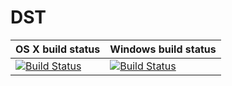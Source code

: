 # DST

| OS X build status                | Windows build status             |
|----------------------------------|----------------------------------|
| [![Build Status][osx]][travrepo] | [![Build Status][win]][appvrepo] |

[osx]: https://travis-ci.org/bi-ts/dst.svg?branch=master
[travrepo]: https://travis-ci.org/bi-ts/dst
[win]: https://ci.appveyor.com/api/projects/status/a7of2g3odmaxsowq/branch/master?svg=true
[appvrepo]: https://ci.appveyor.com/project/bi-ts/dst/branch/master
